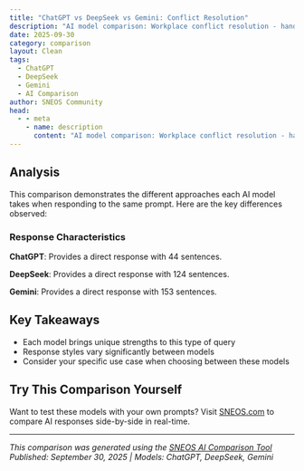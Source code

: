 ```yaml
---
title: "ChatGPT vs DeepSeek vs Gemini: Conflict Resolution"
description: "AI model comparison: Workplace conflict resolution - handle disputes professionally..."
date: 2025-09-30
category: comparison
layout: Clean
tags:
  - ChatGPT
  - DeepSeek
  - Gemini
  - AI Comparison
author: SNEOS Community
head:
  - - meta
    - name: description
      content: "AI model comparison: Workplace conflict resolution - handle disputes professionally..."
---
```


<ChatComparison
  title="ChatGPT vs DeepSeek vs Gemini: Conflict Resolution"
  prompt="Workplace conflict resolution - handle disputes professionally"
  :responses='{
    "ChatGPT": "Handling workplace conflicts professionally is essential to maintain a positive work environment, enhance productivity, and foster good relationships among colleagues. Here are some effective strategies for resolving disputes professionally:\n\n### 1. Stay Calm and Objective\n- Keep your emotions in check.\n- Approach the conflict with a calm and composed attitude.\n- Focus on the issue, not the personalities involved.\n\n### 2. Listen Actively\n- Give each party the chance to express their perspective.\n- Listen without interrupting.\n- Show empathy and understanding.\n\n### 3. Identify the Root Cause\n- Clarify the underlying issues causing the conflict.\n- Distinguish between symptoms and the real problem.\n- Ask open-ended questions to gain deeper insight.\n\n### 4. Communicate Clearly and Respectfully\n- Use \u201CI\u201D statements to express your feelings without blaming others.\n- Avoid accusatory or inflammatory language.\n- Be clear and concise about your points.\n\n### 5. Seek Common Ground\n- Find areas where both parties agree.\n- Focus on shared goals and interests.\n- Encourage collaboration and compromise.\n\n### 6. Explore Solutions Together\n- Brainstorm possible resolutions.\n- Evaluate the pros and cons of each option.\n- Agree on a mutually acceptable plan of action.\n\n### 7. Involve a Neutral Third Party if Necessary\n- Bring in a manager, HR representative, or mediator.\n- Ensure that the mediator is impartial.\n- Use mediation to facilitate productive dialogue and resolution.\n\n### 8. Follow Up\n- Check in after the resolution to ensure the issue is truly resolved.\n- Address any lingering concerns promptly.\n- Reinforce positive behaviors and communication.\n\n### 9. Learn and Improve\n- Reflect on the conflict to identify any preventive measures.\n- Promote a culture of openness and respect.\n- Provide training on conflict resolution skills.\n\n---\n\n### Sample Phrases for Professional Conflict Resolution\n- \u201CI understand your perspective, and here\u2019s how I see the situation...\u201D\n- \u201CLet\u2019s work together to find a solution that works for both of us.\u201D\n- \u201CI appreciate your feedback, and I\u2019d like to discuss how we can move forward.\u201D\n- \u201CCan we take a moment to clarify what the main concern is?\u201D\n\nBy approaching workplace conflicts with professionalism, empathy, and effective communication, disputes can be resolved constructively, leading to a healthier and more productive work environment.",
    "DeepSeek": "Of course. Handling workplace disputes professionally is a critical skill for any leader or team member. Unresolved conflict can poison morale, reduce productivity, and lead to talented employees leaving.\n\nHere is a comprehensive guide to professional workplace conflict resolution, broken down into principles, a step-by-step process, and helpful techniques.\n\n---\n\n### **Core Principles of Professional Conflict Resolution**\n\nBefore diving into steps, internalize these guiding principles:\n\n1.  **Act Promptly, Not Hastily:** Don\u0027t let conflict fester. Address it early, but avoid rushing to judgment before you understand the situation.\n2.  **Stay Neutral and Impartial:** Your role is to be a facilitator, not a judge. Suspend your own biases and assumptions.\n3.  **Focus on Interests, Not Positions:** A *position* is what someone says they want (\u0022I need the project manager role\u0022). An *interest* is *why* they want it (\u0022I want to develop my leadership skills\u0022). Interests often reveal common ground.\n4.  **Maintain Confidentiality:** What is discussed in a resolution session should stay there, barring issues requiring HR involvement (like harassment).\n5.  **Separate the People from the Problem:** Attack the issue, not the individual. Use \u0022I\u0022 statements and avoid blame.\n6.  **Be a Facilitator, Not a Dictator:** Your goal is to help the parties find their own solution, which they will be more committed to upholding.\n\n---\n\n### **The Step-by-Step Professional Resolution Process**\n\nFollow this structured approach for the best chance of a positive outcome.\n\n#### **Step 1: Acknowledge and Address the Conflict**\n*   **If you\u0027re a manager:** Don\u0027t ignore the tension. Approach the situation calmly and privately. You could say, *\u0022I\u0027ve noticed some tension during the last few team meetings. I\u0027d like to understand what\u0027s happening and see how we can resolve it.\u0022*\n*   **If you\u0027re involved:** Request a mediated conversation. *\u0022I feel our working relationship has become strained over the project deadlines. Could we schedule time with [Manager/HR] to discuss this and find a way forward?\u0022*\n\n#### **Step 2: Gather Information Individually**\nMeet with each party separately. This allows them to speak freely and for you to understand their perspective without the other person present.\n*   **Listen Actively:** Give them your full attention. Don\u0027t interrupt.\n*   **Ask Open-Ended Questions:**\n    *   \u0022Can you walk me through the situation from your perspective?\u0022\n    *   \u0022How did this situation make you feel?\u0022\n    *   \u0022What is your main concern here?\u0022\n    *   \u0022What would an ideal resolution look like for you?\u0022\n*   **Paraphrase and Clarify:** \u0022So, if I\u0027m understanding correctly, you felt undermined when the decision was changed without your input. Is that right?\u0022\n\n#### **Step 3: Prepare for the Joint Meeting**\n*   **Identify Common Ground:** Based on your individual meetings, note any shared interests (e.g., \u0022Both want the project to succeed,\u0022 \u0022Both value respect\u0022).\n*   **Set Ground Rules** for the joint meeting:\n    *   One person speaks at a time.\n    *   No personal attacks; focus on behaviors and impacts.\n    *   Maintain confidentiality.\n    *   The goal is a solution, not to \u0022win.\u0022\n\n#### **Step 4: Facilitate the Joint Meeting**\nBring the parties together in a neutral, private space.\n\n1.  **Set the Stage:** Restate the purpose of the meeting and review the ground rules. Emphasize the shared goal of finding a resolution.\n2.  **Share Perspectives:** Allow each person to state their viewpoint *without interruption*. You might have the other person practice active listening by paraphrasing what they heard afterward.\n3.  **Identify the Root Cause:** Guide the discussion away from surface-level symptoms to the underlying issue. Is it about resources, communication styles, perceived disrespect, or conflicting goals?\n4.  **Brainstorm Solutions Together:** Encourage collaborative problem-solving.\n    *   \u0022What are some ways we could prevent this communication breakdown in the future?\u0022\n    *   \u0022How can we ensure both of your core concerns are addressed?\u0022\n5.  **Agree on a Specific Action Plan:** Vague promises fail. Be precise.\n    *   **Who** will do **what** by **when**?\n    *   Example: *\u0022Sarah will send a weekly project update email every Friday by 3 PM. John will provide feedback on the update by Monday at 10 AM. Both will use the shared project management tool to log all task changes.\u0022*\n\n#### **Step 5: Follow Up**\nThis is the most commonly skipped but most critical step.\n*   Schedule a brief check-in (e.g., in 2-4 weeks) to see how the agreement is holding up.\n*   This shows you are committed to the long-term health of the relationship and holds everyone accountable.\n*   Acknowledge and praise positive progress.\n\n---\n\n### **Essential Techniques and Frameworks**\n\n#### **1. The \u0022I\u0022 Statement Framework**\nThis tool helps people express their feelings without sounding accusatory.\n**Formula:** \u0022When you **[specific behavior]**, I feel **[your emotion]** because **[impact on you]**.\u0022\n\n*   **Instead of:** \u0022You never listen to me in meetings!\u0022\n*   **Use:** \u0022When I am interrupted during my presentation, I feel frustrated because it makes it difficult for me to communicate my ideas effectively.\u0022\n\n#### **2. Active Listening**\n*   **Paraphrase:** \u0022So, what I\u0027m hearing is...\u0022\n*   **Summarize:** \u0022Let me make sure I\u0027ve got the key points.\u0022\n*   **Ask for Clarification:** \u0022Can you tell me more about what you meant when you said...?\u0022\n\n#### **3. The Interest-Based Relational (IBR) Approach**\nThis reinforces the core principles:\n1.  Maintain good relationships.\n2.  Separate people from problems.\n3.  Listen carefully to different interests.\n4.  Listen first, talk second.\n5.  Set out the \u0022facts.\u0022\n\n---\n\n### **When to Escalate**\n\nNot all conflicts can be resolved between the parties. Escalate to HR or senior management if the conflict involves:\n*   **Harassment or discrimination** of any kind.\n*   **Bullying** or threatening behavior.\n*   **Violations of company policy or law.**\n*   When previous resolution attempts have repeatedly failed.\n\n---\n\n### **Sample Script for a Manager Facilitating a Meeting**\n\n**Opening:**\n\u0022Thanks for both being here today. The purpose of this meeting is to discuss the recent challenges you\u0027ve both mentioned regarding the \u0027Alpha Project\u0027 workflow. My goal is to help us understand each other\u0027s perspectives and agree on a clear path forward that works for everyone. Our ground rules are: one person speaks at a time, we focus on the issue and not each other, and everything we discuss here remains confidential. Sound good?\u0022\n\n**Facilitating the Discussion:**\n\u0022Alex, let\u0027s start with you. Can you share your perspective on the situation? Jamie, you\u0027ll have a chance to share next, and I\u0027ll ask you to first summarize what you heard from Alex to ensure we\u0027re all on the same page.\u0022\n\n**Moving to Solutions:**\n\u0022Thank you both. It\u0027s clear that the core issue is a miscommunication around task hand-offs. So, let\u0027s brainstorm. What are one or two things we could put in place to make sure this doesn\u0027t happen again?\u0022\n\n**Closing and Action Plan:**\n\u0022Great. So, the plan we\u0027ve agreed to is:\n1.  Alex will use the \u0027Task Complete\u0027 flag in the system and tag Jamie when a hand-off is ready.\n2.  Jamie will acknowledge receipt within 4 business hours.\n3.  We will trial this for the next two weeks and meet again on the 25th to check in. I\u0027ll send a summary of this plan to you both via email.\u0022\n\nBy following this structured, empathetic, and professional approach, you can transform workplace disputes from destructive forces into opportunities for growth, improved communication, and a stronger, more resilient team.",
    "Gemini": "Okay, let\u0027s break down how to handle workplace conflict resolution professionally. This is a crucial skill for managers, team leads, and individual employees alike. We\u0027ll cover key principles, steps, and techniques.\n\n**I. Core Principles of Professional Conflict Resolution:**\n\n*   **Stay Calm and Respectful:**  Even when emotions are high, maintaining composure is paramount. Avoid raising your voice, using inflammatory language, or making personal attacks.  Treat everyone involved with respect, even if you disagree with them.\n*   **Focus on the Issue, Not the Person:**  Conflict is usually about differing opinions, approaches, or interpretations, not about someone\u0027s character.  Frame the discussion around the specific problem or disagreement.\n*   **Listen Actively and Empathetically:**  Truly listen to understand the other person\u0027s perspective, even if you don\u0027t agree with it. Use active listening techniques (e.g., summarizing, asking clarifying questions) to show you\u0027re engaged and trying to understand.  Empathy involves acknowledging and understanding their feelings, even if you don\u0027t share them.\n*   **Maintain Confidentiality:**  Unless there is a legal or ethical obligation to disclose information, keep the details of the conflict private. This builds trust and encourages open communication.\n*   **Be Impartial (If Facilitating):**  If you are mediating or facilitating a conflict between others, avoid taking sides. Your role is to help the parties find a solution themselves.\n*   **Seek Solutions, Not Blame:**  The goal is to find a mutually acceptable resolution, not to determine who is \u0022right\u0022 or \u0022wrong.\u0022 Focus on identifying solutions that address the underlying issues.\n*   **Document Everything:** Keep a record of meetings, discussions, and agreed-upon actions. This helps to track progress and provides a reference point if further issues arise.\n*   **Know When to Escalate:** If the conflict is beyond your ability to resolve, or if it involves serious misconduct (e.g., harassment, discrimination), escalate it to the appropriate authority (e.g., HR, manager).\n*   **Be Aware of Biases:** Everyone has unconscious biases that can influence their perceptions and judgments. Be mindful of your own biases and try to approach the situation with an open mind.\n\n**II. Steps to Resolve Workplace Conflict:**\n\nThese steps provide a structured approach to conflict resolution.  The specific steps and their order may vary depending on the situation.\n\n1.  **Identify the Source of the Conflict:**\n    *   **What is the core issue?**  Be specific.  Avoid vague generalizations.\n    *   **Who is involved?**  Identify all parties affected by the conflict.\n    *   **When did the conflict begin?**  Understanding the timeline can provide context.\n    *   **Where is the conflict occurring?** (e.g., within a team, between departments)\n    *   **Why is it important to resolve?**  What are the potential consequences of leaving the conflict unresolved?\n    *   **Gather Information:** Talk to all parties involved separately to get their perspectives. Review any relevant documents or data.\n\n2.  **Meet with the Parties Involved (Individually or Together):**\n    *   **Initial Individual Meetings:**  (Often recommended) Meet with each person separately to understand their perspective, concerns, and desired outcomes. This can help you identify common ground and potential obstacles.\n    *   **Joint Meeting:**  Bring the parties together for a facilitated discussion.  Establish ground rules:\n        *   **Respectful communication:** No interrupting, name-calling, or personal attacks.\n        *   **Focus on the issue:** Stick to the facts and avoid generalizations.\n        *   **Active listening:**  Give each person a chance to speak without interruption.\n        *   **Commitment to finding a solution:**  Be willing to compromise and work towards a mutually acceptable outcome.\n\n3.  **Facilitate Communication and Understanding:**\n    *   **Active Listening:**  As mentioned before, actively listen to each person\u0027s perspective.\n    *   **Clarifying Questions:** Ask open-ended questions to ensure you and the parties fully understand each other\u0027s viewpoints.  Examples: \u0022Can you tell me more about...\u0022, \u0022What are your specific concerns about...\u0022, \u0022How does this impact your work?\u0022.\n    *   **Summarizing:** Regularly summarize what you\u0027ve heard to ensure you understand correctly and to show that you\u0027re listening.  \u0022So, if I understand correctly, you\u0027re saying that...\u0022.\n    *   **Reframing:** Reframe negative or accusatory statements into more neutral or objective terms.  For example, instead of \u0022He\u0027s always criticizing my work,\u0022 try \u0022There seem to be some differing opinions on the quality of my work.\u0022\n    *   **Identifying Underlying Needs and Interests:**  People often focus on their positions (what they want), but the real key is to understand their underlying needs and interests (why they want it).  For example, two employees might argue over who gets to use a particular piece of equipment.  One might want it because it\u0027s the fastest way to complete a task, while the other might need it because it\u0027s the only tool they know how to use.  Understanding these underlying needs can help you find creative solutions.\n\n4.  **Generate and Evaluate Possible Solutions:**\n    *   **Brainstorming:** Encourage the parties to brainstorm possible solutions, even if they seem unrealistic at first.  The goal is to generate a wide range of options.\n    *   **Evaluate Options:**  Discuss the pros and cons of each solution.  Consider the impact on all parties involved.\n    *   **Focus on Mutual Gains:**  Look for solutions that benefit everyone, or at least minimize the negative impact on any one party.\n    *   **Compromise:**  Be prepared to compromise.  It\u0027s unlikely that everyone will get everything they want.\n\n5.  **Agree on a Solution and Action Plan:**\n    *   **Specific Agreement:**  The solution should be clearly defined and specific.  Avoid vague or ambiguous language.\n    *   **Action Plan:**  Develop a detailed action plan that outlines who will do what, by when.\n    *   **Document the Agreement:**  Write down the agreement and have all parties sign it. This helps to ensure that everyone is on the same page and that the agreement is enforceable.\n    *   **Realistic Timeline:**  Ensure the timeline for implementation is realistic and achievable.\n\n6.  **Implement the Solution:**\n    *   **Follow Through:**  Make sure that everyone follows through on their commitments.\n    *   **Provide Support:**  Offer support and resources to help the parties implement the solution.\n    *   **Monitor Progress:**  Regularly monitor progress to ensure that the solution is working and that the conflict is resolved.\n\n7.  **Follow Up and Evaluate:**\n    *   **Check-In:**  Schedule a follow-up meeting to check in with the parties and ensure that the solution is still working.\n    *   **Evaluate Effectiveness:**  Evaluate the effectiveness of the solution.  Did it resolve the conflict?  Are there any unintended consequences?\n    *   **Make Adjustments:**  If necessary, make adjustments to the solution.\n    *   **Learn from the Experience:**  Reflect on the conflict resolution process and identify lessons learned. This will help you to handle future conflicts more effectively.\n\n**III. Techniques for Effective Conflict Resolution:**\n\n*   **\u0022I\u0022 Statements:**  Express your feelings and needs using \u0022I\u0022 statements, rather than blaming or accusing the other person.  For example, instead of saying \u0022You always interrupt me,\u0022 say \u0022I feel frustrated when I\u0027m interrupted because I don\u0027t feel heard.\u0022\n*   **The \u0022DESC\u0022 Method:**\n    *   **D**escribe:  Describe the specific behavior or situation that is causing the conflict.\n    *   **E**xpress:  Express your feelings about the situation.\n    *   **S**pecify:  Specify what you want the other person to do differently.\n    *   **C**onsequences:  Explain the positive consequences of complying with your request and the negative consequences of not complying.\n*   **Negotiation Skills:**  Understand basic negotiation principles, such as identifying your BATNA (Best Alternative To a Negotiated Agreement) and aiming for win-win solutions.\n*   **Mediation:**  If the parties are unable to resolve the conflict themselves, consider using a neutral third-party mediator.  The mediator facilitates communication and helps the parties find a mutually acceptable solution.\n*   **Conflict Styles Awareness:** Understand different conflict styles (e.g., avoiding, accommodating, competing, compromising, collaborating) and how they can impact conflict resolution. Knowing your own conflict style and that of others can help you adapt your approach.\n*   **Emotional Intelligence:** Being aware of your own emotions and the emotions of others is crucial for effective conflict resolution.  Manage your own emotions and respond to others with empathy and understanding.\n\n**IV. Common Challenges and How to Overcome Them:**\n\n*   **Lack of Trust:**  If there is a lack of trust between the parties, it will be difficult to resolve the conflict.  Focus on building trust by being honest, reliable, and consistent.\n*   **Power Imbalances:**  If there is a power imbalance between the parties (e.g., manager and employee), it can be difficult to reach a fair agreement.  Ensure that everyone has a voice and that their concerns are taken seriously.\n*   **Strong Emotions:**  If emotions are running high, it can be difficult to have a rational discussion.  Take a break if necessary and encourage the parties to calm down before continuing.\n*   **Unwillingness to Compromise:**  If one or both parties are unwilling to compromise, it will be difficult to reach a resolution.  Help them understand the benefits of compromise and the consequences of not reaching an agreement.\n*   **Hidden Agendas:**  Sometimes, people have hidden agendas that are preventing them from being honest and open.  Try to uncover these hidden agendas by asking probing questions and creating a safe space for people to share their concerns.\n\n**V. Examples of Workplace Conflicts and Resolutions:**\n\n*   **Conflict:** Two team members disagree on the best approach to a project.\n    *   **Resolution:** Facilitate a meeting where each team member can present their approach, discuss the pros and cons of each, and ultimately agree on a hybrid approach that incorporates the best aspects of both.\n*   **Conflict:** An employee feels that they are being unfairly treated by their manager.\n    *   **Resolution:** Meet with the employee to hear their concerns. Meet with the manager to get their perspective. Facilitate a meeting between the employee and manager to discuss the issues and develop a plan for improvement.\n*   **Conflict:** Two departments are constantly blaming each other for project delays.\n    *   **Resolution:** Bring the department heads together to identify the root causes of the delays.  Develop a process for improving communication and coordination between the departments.\n\n**VI. When to Involve HR or a Higher Authority:**\n\n*   **Serious Misconduct:**  Harassment, discrimination, bullying, violence, or threats.\n*   **Legal Issues:**  Potential violations of laws or regulations.\n*   **Repeated Failures:**  When informal conflict resolution efforts have failed repeatedly.\n*   **Policy Violations:**  When company policies have been violated.\n*   **Escalation Risk:**  When the conflict is escalating and there is a risk of serious disruption.\n*   **Managerial Bias:**  When the manager is directly involved in the conflict and may not be able to remain impartial.\n\nBy understanding and applying these principles, steps, and techniques, you can effectively handle workplace conflicts professionally, build stronger relationships, and create a more positive and productive work environment. Remember that conflict is inevitable, but it doesn\u0027t have to be destructive. With the right approach, it can be an opportunity for growth and learning.\n"
  }'
  published-date="22:46"
/>

## Analysis

This comparison demonstrates the different approaches each AI model takes when responding to the same prompt. Here are the key differences observed:

### Response Characteristics

**ChatGPT**: Provides a direct response with 44 sentences. 

**DeepSeek**: Provides a direct response with 124 sentences. 

**Gemini**: Provides a direct response with 153 sentences. 

## Key Takeaways

- Each model brings unique strengths to this type of query
- Response styles vary significantly between models
- Consider your specific use case when choosing between these models

## Try This Comparison Yourself

Want to test these models with your own prompts? Visit [SNEOS.com](https://sneos.com) to compare AI responses side-by-side in real-time.

---

*This comparison was generated using the [SNEOS AI Comparison Tool](https://sneos.com)*
*Published: September 30, 2025 | Models: ChatGPT, DeepSeek, Gemini*
